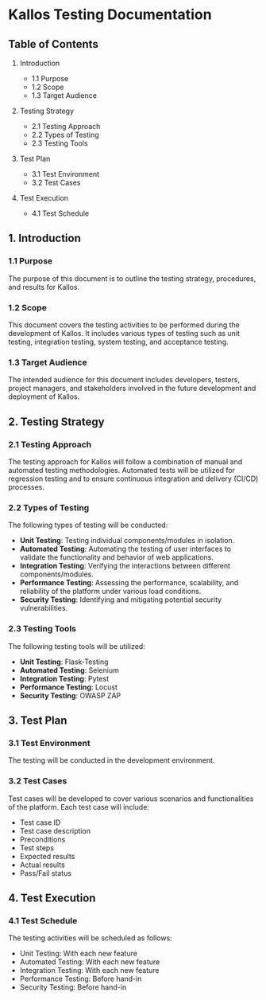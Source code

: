 # Kallos Testing Documentation

## Table of Contents

1. Introduction
    - 1.1 Purpose
    - 1.2 Scope
    - 1.3 Target Audience

2. Testing Strategy
    - 2.1 Testing Approach
    - 2.2 Types of Testing
    - 2.3 Testing Tools

3. Test Plan
    - 3.1 Test Environment
    - 3.2 Test Cases

4. Test Execution
    - 4.1 Test Schedule

## 1. Introduction 

### 1.1 Purpose
The purpose of this document is to outline the testing strategy, procedures, and results for Kallos.

### 1.2 Scope
This document covers the testing activities to be performed during the development of Kallos. It includes various types of testing such as unit testing, integration testing, system testing, and acceptance testing.

### 1.3 Target Audience
The intended audience for this document includes developers, testers, project managers, and stakeholders involved in the future development and deployment of Kallos.

## 2. Testing Strategy

### 2.1 Testing Approach
The testing approach for Kallos will follow a combination of manual and automated testing methodologies. Automated tests will be utilized for regression testing and to ensure continuous integration and delivery (CI/CD) processes.

### 2.2 Types of Testing
The following types of testing will be conducted:

- **Unit Testing**: Testing individual components/modules in isolation.
- **Automated Testing**:  Automating the testing of user interfaces to validate the functionality and behavior of web applications.
- **Integration Testing**: Verifying the interactions between different components/modules.
- **Performance Testing**: Assessing the performance, scalability, and reliability of the platform under various load conditions.
- **Security Testing**: Identifying and mitigating potential security vulnerabilities.

### 2.3 Testing Tools
The following testing tools will be utilized:

- **Unit Testing**: Flask-Testing
- **Automated Testing**: Selenium
- **Integration Testing**: Pytest
- **Performance Testing**: Locust
- **Security Testing**: OWASP ZAP

## 3. Test Plan

### 3.1 Test Environment
The testing will be conducted in the development environment.


### 3.2 Test Cases
Test cases will be developed to cover various scenarios and functionalities of the platform. Each test case will include:

- Test case ID
- Test case description
- Preconditions
- Test steps
- Expected results
- Actual results
- Pass/Fail status

## 4. Test Execution

### 4.1 Test Schedule
The testing activities will be scheduled as follows:

- Unit Testing: With each new feature
- Automated Testing: With each new feature
- Integration Testing: With each new feature
- Performance Testing: Before hand-in
- Security Testing: Before hand-in
